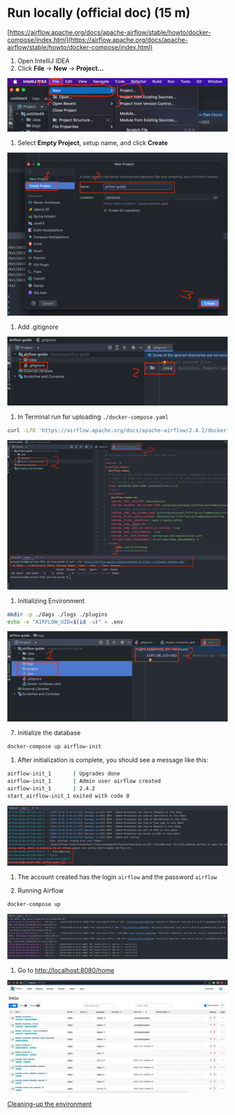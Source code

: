 # Run locally (official doc) (15 m)

[https://airflow.apache.org/docs/apache-airflow/stable/howto/docker-compose/index.html](https://airflow.apache.org/docs/apache-airflow/stable/howto/docker-compose/index.html)

1. Open IntelliJ IDEA
2. Click **File** → **New** → **Project…**

![Untitled](doc/Untitled.png)

1. Select **Empty Project**, setup name, and click **Create**

![Untitled](doc/Untitled%201.png)

1. Add .gitignore

![Untitled](doc/Untitled%202.png)

1. In Terminal run for uploading `./docker-compose.yaml`

```bash
curl -LfO 'https://airflow.apache.org/docs/apache-airflow/2.4.2/docker-compose.yaml'
```

![Untitled](doc/Untitled%203.png)

1. Initializing Environment

```bash
mkdir -p ./dags ./logs ./plugins
echo -e "AIRFLOW_UID=$(id -u)" > .env
```

![Untitled](doc/Untitled%204.png)

7. Initialize the database

```bash
docker-compose up airflow-init
```

1. After initialization is complete, you should see a message like this:

```bash
airflow-init_1       | Upgrades done
airflow-init_1       | Admin user airflow created
airflow-init_1       | 2.4.2
start_airflow-init_1 exited with code 0
```

![Untitled](doc/Untitled%205.png)

1. The account created has the login `airflow` and the password `airflow`


2. Running Airflow

```bash
docker-compose up
```

![Untitled](doc/Untitled%206.png)

1. Go to [http://localhost:8080/home](http://localhost:8080/home)

![Untitled](doc/Untitled%207.png)

[Cleaning-up the environment](https://www.notion.so/Cleaning-up-the-environment-80d005f00b364c8e956d34f095376f03)